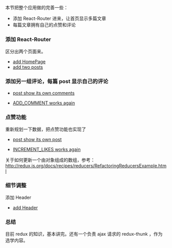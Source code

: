 本节把整个应用做的完善一些：

- 添加 React-Router 进来，让首页显示多篇文章
- 每篇文章拥有自己的点赞和评论

### 添加 React-Router

区分出两个页面来。

- [add HomePage](https://github.com/happypeter/redux-hello/commits)
- [add two posts](https://github.com/happypeter/redux-hello/commits)

### 添加另一组评论，每篇 post 显示自己的评论

- [post show its own comments](https://github.com/happypeter/redux-hello/commits)


- [ADD_COMMENT works again](https://github.com/happypeter/redux-hello/commits)


### 点赞功能

重新规划一下数据，把点赞功能也实现了


- [post show its own post](https://github.com/happypeter/redux-hello/commits)


- [INCREMENT_LIKES works again](https://github.com/happypeter/redux-hello/commits)

关于如何更新一个由对象组成的数组，参考：http://redux.js.org/docs/recipes/reducers/RefactoringReducersExample.html

### 细节调整

添加 Header

- [add Header](https://github.com/happypeter/redux-hello/commits)


### 总结

目前 redux 的知识，基本讲完。还有一个负责 ajax 请求的 redux-thunk ，作为选学内容。
